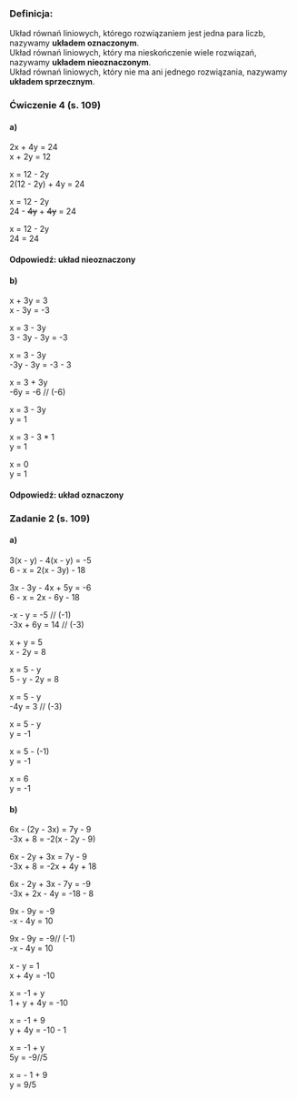 ### Definicja:
Układ równań liniowych, którego rozwiązaniem jest jedna para liczb, nazywamy **układem oznaczonym**.  
Układ równań liniowych, który ma nieskończenie wiele rozwiązań, nazywamy **układem nieoznaczonym**.  
Układ równań liniowych, który nie ma ani jednego rozwiązania, nazywamy **układem sprzecznym**.
### Ćwiczenie 4 (s. 109)
#### a)
2x + 4y = 24  
x + 2y = 12

x = 12 - 2y  
2(12 - 2y) + 4y = 24

x = 12 - 2y  
24 - ~~4y~~ + ~~4y~~ = 24

x = 12 - 2y  
24 = 24
#### Odpowiedź: układ nieoznaczony
#### b)
x + 3y = 3  
x - 3y = -3

x = 3 - 3y  
3 - 3y - 3y = -3

x = 3 - 3y  
-3y - 3y = -3 - 3

x = 3 + 3y  
-6y = -6 // (-6)

x = 3 - 3y  
y = 1

x = 3 - 3 * 1  
y = 1

x = 0  
y = 1
#### Odpowiedź: układ oznaczony
### Zadanie 2 (s. 109)
#### a)
3(x - y) - 4(x - y) = -5  
6 - x = 2(x - 3y) - 18

3x - 3y - 4x + 5y = -6  
6 - x = 2x - 6y - 18

-x - y = -5 // (-1)  
-3x + 6y = 14 // (-3)

x + y = 5  
x - 2y = 8

x = 5 - y  
5 - y - 2y = 8

x = 5 - y  
-4y = 3 // (-3)

x = 5 - y  
y = -1

x = 5 - (-1)  
y = -1

x = 6  
y = -1
#### b)
6x - (2y - 3x) = 7y - 9  
-3x + 8 = -2(x - 2y - 9)

6x - 2y + 3x = 7y - 9  
-3x + 8 = -2x + 4y + 18

6x - 2y + 3x - 7y = -9  
-3x + 2x - 4y = -18 - 8

9x - 9y = -9  
-x - 4y = 10

9x - 9y = -9// (-1)  
-x - 4y = 10

x - y = 1  
x + 4y = -10

x = -1 + y  
1 + y + 4y = -10

x = -1 + 9  
y + 4y = -10 - 1

x = -1 + y  
5y = -9//5

x = - 1 + 9  
y = 9/5